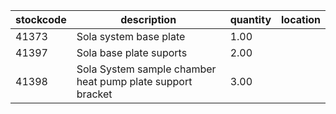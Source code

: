 |stockcode|description|quantity|location|
|---------|-----------|--------|--------|
|41373|Sola system base plate|1.00||
|41397|Sola base plate suports|2.00||
|41398|Sola System sample chamber heat pump plate support bracket|3.00||
